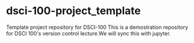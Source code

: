 # dsci-100-project_template
Template project repository for DSCI-100
This is a demostration repository for DSCI 100's version control lecture.We will sync this with jupyter.
